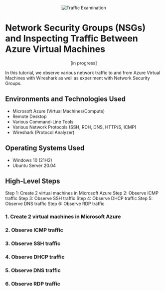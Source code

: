 <p align="center">
<img src="https://i.imgur.com/Ua7udoS.png" alt="Traffic Examination"/>
</p>

<h1>Network Security Groups (NSGs) and Inspecting Traffic Between Azure Virtual Machines</h1>
<p align="center">[in progress]</p>
In this tutorial, we observe various network traffic to and from Azure Virtual Machines with Wireshark as well as experiment with Network Security Groups. <br />

<h2>Environments and Technologies Used</h2>

- Microsoft Azure (Virtual Machines/Compute)
- Remote Desktop
- Various Command-Line Tools
- Various Network Protocols (SSH, RDH, DNS, HTTP/S, ICMP)
- Wireshark (Protocol Analyzer)

<h2>Operating Systems Used </h2>

- Windows 10 (21H2)
- Ubuntu Server 20.04

<h2>High-Level Steps</h2>

Step 1: Create 2 virtual machines in Microsoft Azure
Step 2: Observe ICMP traffic
Step 3: Observe SSH traffic
Step 4: Observe DHCP traffic
Step 5: Observe DNS traffic
Step 6: Observe RDP traffic

<h3>1. Create 2 virtual machines in Microsoft Azure</h3>
<h3>2. Observe ICMP traffic</h3>
<h3>3. Observe SSH traffic</h3>
<h3>4. Observe DHCP traffic</h3>
<h3>5. Observe DNS traffic</h3>
<h3>6. Observe RDP traffic</h3>
